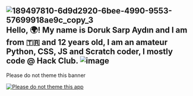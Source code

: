 ![189497810-6d9d2920-6bee-4990-9553-57699918ae9c_copy_3](https://user-images.githubusercontent.com/51460403/221982299-02c60eab-a989-48e3-90ab-e611fb0cc20c.jpg)
Hello, 🌍! My name is Doruk Sarp Aydın and I am from 🇹🇷 and 12 years old, I am an amateur Python, CSS, JS and Scratch coder, I mostly code @ Hack Club.
![image](https://user-images.githubusercontent.com/51460403/222978345-26728262-41f7-4322-98fb-6e1b9ce54e5f.png)
----------------
Please do not theme this banner

[![Please do not theme this app](https://stopthemingmy.app/badge.svg)](https://stopthemingmy.app)
